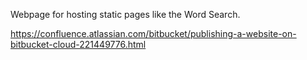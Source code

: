 Webpage for hosting static pages like the Word Search.

https://confluence.atlassian.com/bitbucket/publishing-a-website-on-bitbucket-cloud-221449776.html